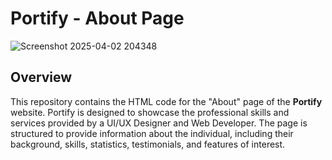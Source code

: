 # Portify - About Page
![Screenshot 2025-04-02 204348](https://github.com/user-attachments/assets/28eb8788-bc8f-4a6f-b07e-52a36b8a1427)
## Overview

This repository contains the HTML code for the "About" page of the **Portify** website. Portify is designed to showcase the professional skills and services provided by a UI/UX Designer and Web Developer. The page is structured to provide information about the individual, including their background, skills, statistics, testimonials, and features of interest.
